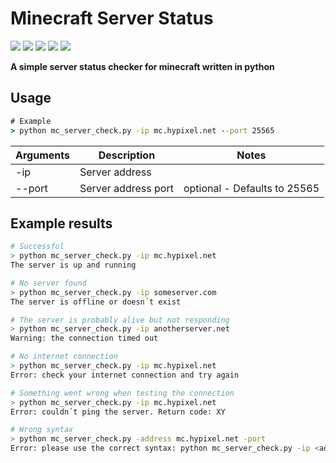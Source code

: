 # Minecraft Server Status

[![](https://img.shields.io/badge/Language-Python-yellow.svg?style=flat)](https://en.wikipedia.org/wiki/Python_(programming_language)) 
[![](https://img.shields.io/badge/Game-Minecraft-green.svg?style=flat)](https://www.minecraft.net/en-us) 
[![](https://img.shields.io/github/languages/code-size/TosoxDev/Minecraft-Server-Status?color=blue&label=Code%20size&style=flat)](https://github.com/TosoxDev/Minecraft-Server-Status)
[![](https://img.shields.io/tokei/lines/github/TosoxDev/Minecraft-Server-Status?color=red&label=Total%20lines&style=flat)](https://github.com/TosoxDev/Minecraft-Server-Status)
[![](https://img.shields.io/github/downloads/TosoxDev/Minecraft-Server-Status/total?color=green&label=Downloads&style=flat)](https://github.com/TosoxDev/Minecraft-Server-Status/releases)

**A simple server status checker for minecraft written in python**

## Usage

```cmd
# Example
> python mc_server_check.py -ip mc.hypixel.net --port 25565
``` 

| Arguments         | Description                                  | Notes                        |
|-------------------|----------------------------------------------|------------------------------|
| -ip               | Server address                               |                              |
| --port            | Server address port                          | optional - Defaults to 25565 |

## Example results

```bash
# Successful
> python mc_server_check.py -ip mc.hypixel.net
The server is up and running
```

```bash
# No server found
> python mc_server_check.py -ip someserver.com
The server is offline or doesn´t exist
```

```bash
# The server is probably alive but not responding
> python mc_server_check.py -ip anotherserver.net
Warning: the connection timed out
```

```bash
# No internet connection
> python mc_server_check.py -ip mc.hypixel.net
Error: check your internet connection and try again
```

```bash
# Something went wrong when testing the connection
> python mc_server_check.py -ip mc.hypixel.net
Error: couldn´t ping the server. Return code: XY
```

```bash
# Wrong syntax
> python mc_server_check.py -address mc.hypixel.net -port
Error: please use the correct syntax: python mc_server_check.py -ip <address> [OPTIONAL: --port <port>]
```
